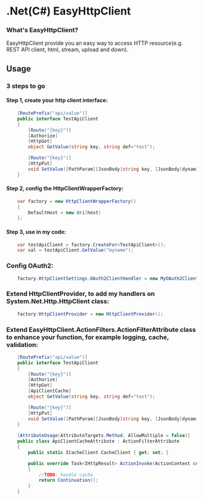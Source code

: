 # .Net(C#) EasyHttpClient

### What's EasyHttpClient?

EasyHttpClient provide you an easy way to access HTTP resource(e.g. REST API client, html, stream, upload and down).

## Usage
### 3 steps to go

#### Step 1, create your http client interface:

```c#
    [RoutePrefix("api/value")]
    public interface TestApiClient
    {
        [Route("{key}")]
        [Authorize]
        [HttpGet]
        object GetValue(string key, string def="test");

        [Route("{key}")]
        [HttpPut]
        void SetValue([PathParam][JsonBody]string key, [JsonBody]dynamic value);
    }
```

#### Step 2, config the HttpClientWrapperFactory:

```c#
    var factory = new HttpClientWrapperFactory()
    {
        DefaultHost = new Uri(host)
    };
```

#### Step 3, use in my code:

```c#
    var testApiClient = factory.CreateFor<TestApiClient>();
    var val = testApiClient.GetValue("myname");
```

### Config OAuth2:
```c#
    factory.HttpClientSettings.OAuth2ClientHandler = new MyOAuth2ClientHandler();
```


### Extend HttpClientProvider, to add my handlers on System.Net.Http.HttpClient class:
```c#
    factory.HttpClientProvider = new HttpClientProvider();
```

### Extend EasyHttpClient.ActionFilters.ActionFilterAttribute class to enhance your function, for example logging, cache, validation:

```c#
    [RoutePrefix("api/value")]
    public interface TestApiClient
    {
        [Route("{key}")]
        [Authorize]
        [HttpGet]
        [ApiClientCache]
        object GetValue(string key, string def="test");

        [Route("{key}")]
        [HttpPut]
        void SetValue([PathParam][JsonBody]string key, [JsonBody]dynamic value);
    }
    
    [AttributeUsage(AttributeTargets.Method, AllowMultiple = false)]
    public class ApiClientCacheAttribute : ActionFilterAttribute
    {
        public static ICacheClient CacheClient { get; set; }

        public override Task<IHttpResult> ActionInvoke(ActionContext context, Func<Task<IHttpResult>> Continuation)
        {
            //TODO: handle cache
            return Continuation();
        }
    }
```




